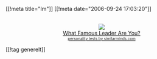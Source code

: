 [[!meta  title="Im"]]
[[!meta  date="2006-09-24 17:03:20"]]
<div align="center"> <br  /><img src="http://images.similarminds.com/leader/6.jpg" /><br  /><a href="http://similarminds.com/othertests.html">What Famous Leader Are You?</a><br  /><font size="1"><a href="http://similarminds.com">personality tests by similarminds.com</a></font></div>

[[!tag  generelt]]